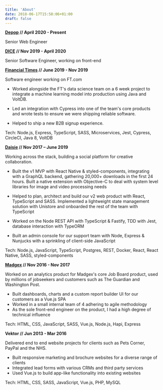 ```yaml
---
title: 'About'
date: 2018-06-17T15:58:06+01:00
draft: false
---
```


**[Depop](https://www.depop.com/) // April 2020 - Present**

Senior Web Engineer

**[DICE](https://dice.fm/) // Nov 2019 - April 2020**

Senior Software Engineer, working on front-end

**[Financial Times](https://www.ft.com/) // June 2019 - Nov 2019**

Software engineer working on FT.com

- Worked alongside the FT's data science team on a 6 week project to integrate a machine learning model into production using Java and VoltDB.

- Led an integration with Cypress into one of the team's core products and wrote tests to ensure we were shipping reliable software.

- Helped to ship a new B2B signup experience.

Tech: Node.js, Express, TypeScript, SASS, Microservices, Jest, Cypress, CircleCI, Java 8, VoltDB

**[Daisie](https://www.daisie.com/) // Nov 2017 – June 2019**

Working across the stack, building a social platform for creative collaboration.

- Built the v1 MVP with React Native & styled-components, integrating with a GraphQL backend, gathering 20,000+ downloads in the first 24 hours. Built a native extension with Objective-C to deal with system level libraries for image and video processing needs

- Helped to plan, architect and build our v2 web product with React, TypeScript and SASS. Implemented a lightweight state management solution with Unistore and onboarded the rest of the team with TypeScript

- Worked on the Node REST API with TypeScript & Fastify, TDD with Jest, database interaction with TypeORM

- Built an admin console for our support team with Node, Express & Nunjucks with a sprinkling of client-side JavaScript

Tech: Node.js, JavaScript, TypeScript, Postgres, REST, Docker, React, React Native, SASS, styled-components

**[Madgex](https://www.madgex.com/) // Nov 2016 - Nov 2017**

Worked on an analytics product for Madgex's core Job Board product, used by millions of jobseekers and customers such as The Guardian and Washington Post.

- Built dashboards, charts and a custom report builder UI for our customers as a Vue.js SPA
- Worked in a small internal team of 4 adhering to agile methodology
- As the sole front-end engineer on the product, I had a high degree of technical influence

Tech: HTML, CSS, JavaScript, SASS, Vue.js, Node.js, Hapi, Express

**Vektor // Jun 2013 - Mar 2016**

Delivered end to end website projects for clients such as Pets Corner, PayPal and the NHS.

- Built responsive marketing and brochure websites for a diverse range of clients
- Integrated lead forms with various CRMs and third party services
- Used Vue.js to build app-like functionality into existing websites

Tech: HTML, CSS, SASS, JavaScript, Vue.js, PHP, MySQL
